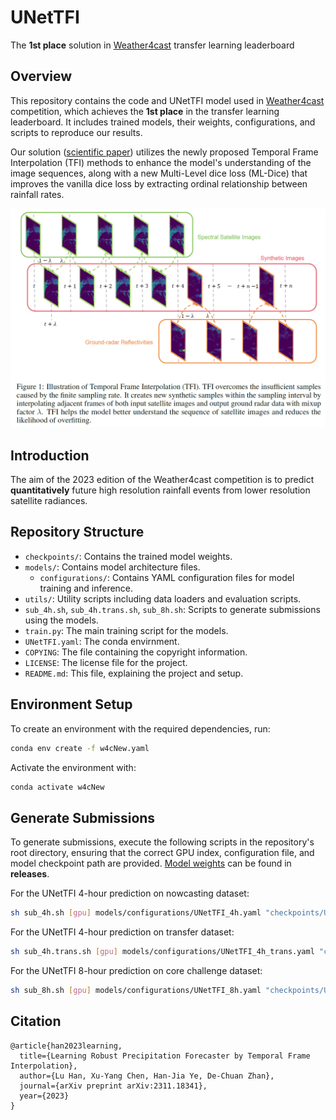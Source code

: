 # UNetTFI
The **1st place** solution in [Weather4cast](https://weather4cast.net/) transfer learning leaderboard
## Overview

This repository contains the code and UNetTFI model used in [Weather4cast](https://weather4cast.net/) competition,
which achieves the **1st place** in the transfer learning leaderboard.
It includes trained models, their weights, configurations, and scripts to reproduce our results.

Our solution ([scientific paper](https://arxiv.org/abs/2311.18341)) utilizes the newly proposed Temporal Frame Interpolation (TFI) methods to enhance the model's understanding
of the image sequences, along with a new Multi-Level dice loss (ML-Dice) that improves the vanilla dice loss by
extracting ordinal relationship between rainfall rates.

![img.png](images/tfi.png)

## Introduction

The aim of the 2023 edition of the Weather4cast competition is to predict **quantitatively** future high resolution
rainfall events from lower resolution satellite radiances.

## Repository Structure

- `checkpoints/`: Contains the trained model weights.
- `models/`: Contains model architecture files.
    - `configurations/`: Contains YAML configuration files for model training and inference.
- `utils/`: Utility scripts including data loaders and evaluation scripts.
- `sub_4h.sh`, `sub_4h.trans.sh`, `sub_8h.sh`: Scripts to generate submissions using the models.
- `train.py`: The main training script for the models.
- `UNetTFI.yaml`: The conda envirnment.
- `COPYING`: The file containing the copyright information.
- `LICENSE`: The license file for the project.
- `README.md`: This file, explaining the project and setup.

## Environment Setup

To create an environment with the required dependencies, run:

```bash
conda env create -f w4cNew.yaml
```

Activate the environment with:

```bash
conda activate w4cNew
```

## Generate Submissions

To generate submissions, execute the following scripts in the repository's root directory, ensuring that the correct GPU
index, configuration file, and model checkpoint path are provided. [Model weights](https://github.com/Secilia-Cxy/UNetTFI/releases/download/v0/checkpoints.zip) can be found in **releases**.

For the UNetTFI 4-hour prediction on nowcasting dataset:

```bash
sh sub_4h.sh [gpu] models/configurations/UNetTFI_4h.yaml "checkpoints/UNetTFI_4h.ckpt"
```

For the UNetTFI 4-hour prediction on transfer dataset:

```bash
sh sub_4h.trans.sh [gpu] models/configurations/UNetTFI_4h_trans.yaml "checkpoints/UNetTFI_4h.ckpt"
```

For the UNetTFI 8-hour prediction on core challenge dataset:

```bash
sh sub_8h.sh [gpu] models/configurations/UNetTFI_8h.yaml "checkpoints/UNetTFI_8h.ckpt"
```

## Citation

```
@article{han2023learning,
  title={Learning Robust Precipitation Forecaster by Temporal Frame Interpolation},
  author={Lu Han, Xu-Yang Chen, Han-Jia Ye, De-Chuan Zhan},
  journal={arXiv preprint arXiv:2311.18341},
  year={2023}
}
```

